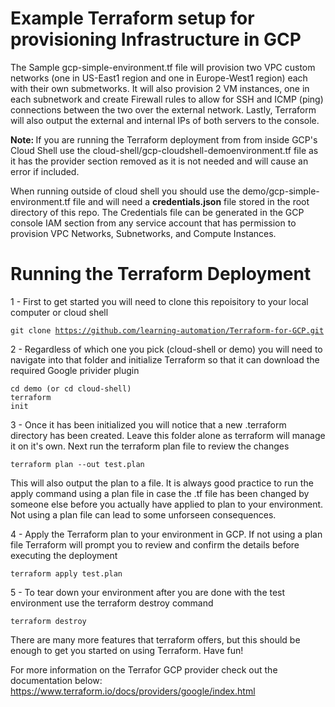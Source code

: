 # Example Terraform setup for provisioning Infrastructure in GCP

The Sample gcp-simple-environment.tf file will provision two VPC custom networks (one in US-East1 region and one in Europe-West1 region) each with their own submetworks. It will also provision 2 VM instances, one in each subnetwork and create Firewall rules to allow for SSH and ICMP (ping) connections between the two over the external network. Lastly, Terraform will also output the external and internal IPs of both servers to the console.

<strong>Note: </strong> If you are running the Terraform deployment from from inside GCP's Cloud Shell use the cloud-shell/gcp-cloudshell-demoenvironment.tf file as it has the provider section removed as it is not needed and will cause an error if included.

When running outside of cloud shell you should use the demo/gcp-simple-environment.tf file and will need a <strong>credentials.json</strong> file stored in the root directory of this repo. The Credentials file can be generated in the GCP console IAM section from any service account that has permission to provision VPC Networks, Subnetworks, and Compute Instances.


# Running the Terraform Deployment
1 - First to get started you will need to clone this repoisitory to your local computer or cloud shell

<code>git clone https://github.com/learning-automation/Terraform-for-GCP.git</code>

2 - Regardless of which one you pick (cloud-shell or demo) you will need to navigate into that folder and initialize Terraform so that it can download the required Google privider plugin

<code>cd demo  (or cd cloud-shell)</code><br/>
<code>terraform init</code>

3 - Once it has been initialized you will notice that a new .terraform directory has been created. Leave this folder alone as terraform will manage it on it's own. Next run the terraform plan file to review the changes

<code>terraform plan --out test.plan </code>

This will also output the plan to a file. It is always good practice to run the apply command using a plan file in case the .tf file has been changed by someone else before you actually have applied to plan to your environment. Not using a plan file can lead to some unforseen consequences.

4 - Apply the Terraform plan to your environment in GCP. If not using a plan file Terraform will prompt you to review and confirm the details before executing the deployment

<code>terraform apply test.plan </code>

5 - To tear down your environment after you are done with the test environment use the terraform destroy command

<code>terraform destroy </code>


There are many more features that terraform offers, but this should be enough to get you started on using Terraform. Have fun!


For more information on the Terrafor GCP provider check out the documentation below:
https://www.terraform.io/docs/providers/google/index.html
